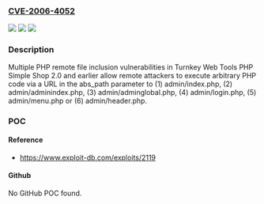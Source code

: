 ### [CVE-2006-4052](https://cve.mitre.org/cgi-bin/cvename.cgi?name=CVE-2006-4052)
![](https://img.shields.io/static/v1?label=Product&message=n%2Fa&color=blue)
![](https://img.shields.io/static/v1?label=Version&message=n%2Fa&color=blue)
![](https://img.shields.io/static/v1?label=Vulnerability&message=n%2Fa&color=brighgreen)

### Description

Multiple PHP remote file inclusion vulnerabilities in Turnkey Web Tools PHP Simple Shop 2.0 and earlier allow remote attackers to execute arbitrary PHP code via a URL in the abs_path parameter to (1) admin/index.php, (2) admin/adminindex.php, (3) admin/adminglobal.php, (4) admin/login.php, (5) admin/menu.php or (6) admin/header.php.

### POC

#### Reference
- https://www.exploit-db.com/exploits/2119

#### Github
No GitHub POC found.

